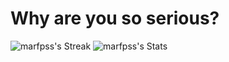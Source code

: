 <h1>  Why are you so serious?  </h1>

 ![marfpss's Streak](https://github-readme-streak-stats.herokuapp.com/?user=marfpss&theme=nord&hide_border=true)
![marfpss's Stats](https://github-readme-stats.vercel.app/api?username=marfpss&theme=nord&show_icons=true&hide_border=true&count_private=false)

